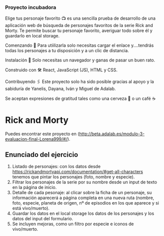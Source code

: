 ### Proyecto incubadora
Elige tus personaje favorito 📺 es una sencilla prueba de desarrollo de una aplicación web de búsqueda de personajes favoritos de la serie Rick and Morty. Te permite buscar tu personaje favorito, averiguar todo sobre él y guardarlo en local storage.

Comenzando 🚀 Para utiilizarla solo necesitas cargar el enlace y....tendrás todas los personajes a tu disposición y a un clic de distancia.

Instalación 🔧 Solo necesitas un navegador y ganas de pasar un buen rato.

Construido con 🛠️ React, JavaScript (JS), HTML y CSS.

Contribuyendo 🖇️ Este proyecto solo ha sido posible gracias al apoyo y la sabiduría de Yanelis, Dayana, Iván y Miguel de Adalab.

Se aceptan expresiones de gratitud tales como una cerveza 🍺 o un café ☕

# Rick and Morty

Puedes encontrar este proyecto en (http://beta.adalab.es/modulo-3-evaluacion-final-Lorena999/#/).

## Enunciado del ejercicio
1. Listado de personajes: con los datos desde https://rickandmortyapi.com/documentation/#get-all-characters tenemos que pintar los personajes (foto, nombre y especie).
2. Filtrar los personajes de la serie por su nombre desde un input de texto en la página de inicio.
3. Detalle de cada pesonaje: al clicar sobre la ficha de un personaje, su información aparecerá a página completa en una nueva ruta (nombre, foto, especie, planeta de origen, nº de episodios en los que aparece y si está vivo/muerto).
4. Guardar los datos en el local storage los datos de los personajes y los datos del input del formulario.
5. Se incluyen mejoras, como un filtro por especie e iconos de vivo/muerto. 

